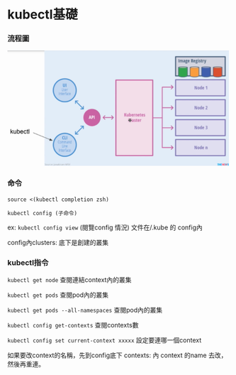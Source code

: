 # kubectl基礎

### 流程圖

<img src="kubectl_call_k8s.png" width="500">


### 命令

 `source <(kubectl completion zsh)`

 `kubectl config (子命令)`
    
ex:  `kubectl config view`  (閱覽config 情況)
文件在/.kube 的 config內 
      
      
config內clusters: 底下是創建的叢集 

### kubectl指令


 `kubectl get node` 查閱連結context內的叢集
 
 `kubectl get pods` 查閱pod內的叢集
 
 `kubectl get pods --all-namespaces` 查閱pod內的叢集
 
 `kubectl config get-contexts` 查閱contexts數
 
 `kubectl config set current-context xxxxx` 設定要連哪一個context
 
 如果要改context的名稱，先到config底下 contexts: 內 context 的name 去改，然後再重連。
 
